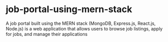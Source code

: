 # job-portal-using-mern-stack
A job portal built using the MERN stack (MongoDB, Express.js, React.js, Node.js) is a web application that allows users to browse job listings, apply for jobs, and manage their applications
